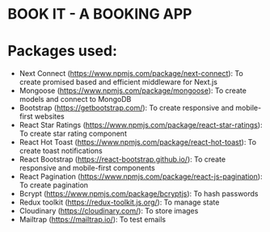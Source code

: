 # BOOK IT - A BOOKING APP

# Packages used:

- Next Connect (https://www.npmjs.com/package/next-connect): To create promised based and efficient middleware for Next.js
- Mongoose (https://www.npmjs.com/package/mongoose): To create models and connect to MongoDB
- Bootstrap (https://getbootstrap.com/): To create responsive and mobile-first websites
- React Star Ratings (https://www.npmjs.com/package/react-star-ratings): To create star rating component
- React Hot Toast (https://www.npmjs.com/package/react-hot-toast): To create toast notifications
- React Bootstrap (https://react-bootstrap.github.io/): To create responsive and mobile-first components
- React Pagination (https://www.npmjs.com/package/react-js-pagination): To create pagination
- Bcrypt (https://www.npmjs.com/package/bcryptjs): To hash passwords
- Redux toolkit (https://redux-toolkit.js.org/): To manage state
- Cloudinary (https://cloudinary.com/): To store images
- Mailtrap (https://mailtrap.io/): To test emails
